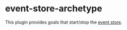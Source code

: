 # event-store-archetype
This plugin provides goals that start/stop the [event store](https://github.com/EventStore/EventStore).
